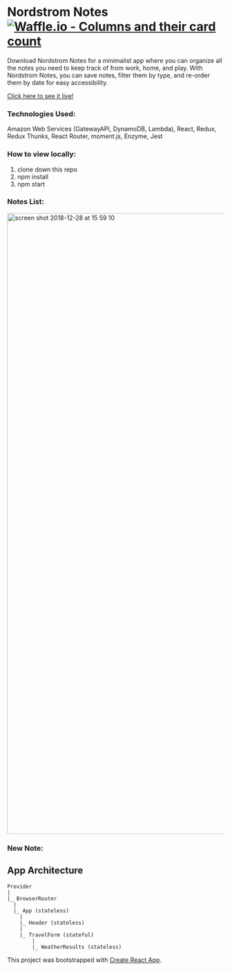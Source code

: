 # Nordstrom Notes [![Waffle.io - Columns and their card count](https://badge.waffle.io/caseyhoepner/nordstrom-notes.svg?columns=all)](https://waffle.io/caseyhoepner/nordstrom-notes)

Download Nordstrom Notes for a minimalist app where you can organize all the notes you need to keep track of from work, home, and play. With Nordstrom Notes, you can save notes, filter them by type, and re-order them by date for easy accessibility. 

[Click here to see it live!](https://nordstrom-notes.herokuapp.com/)

### Technologies Used:
Amazon Web Services (GatewayAPI, DynamoDB, Lambda),
React,
Redux,
Redux Thunks,
React Router,
moment.js,
Enzyme,
Jest

### How to view locally:

1. clone down this repo
2. npm install
3. npm start

### Notes List:
<img width="1437" alt="screen shot 2018-12-28 at 15 59 10" src="https://user-images.githubusercontent.com/36767936/50530025-7507fd80-0abf-11e9-9cb9-67c9350d2368.png">

### New Note:

## App Architecture

```
Provider
|
|_ BrowserRouter
  |
  |_ App (stateless)
    |
    |_ Header (stateless)
    |
    |_ TravelForm (stateful)
        |
        |_ WeatherResults (stateless)
```

This project was bootstrapped with [Create React App](https://github.com/facebook/create-react-app).
